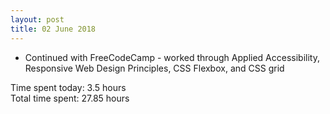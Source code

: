 ```yaml
---
layout: post
title: 02 June 2018
---
```


* Continued with FreeCodeCamp - worked through Applied Accessibility, Responsive Web Design Principles, CSS Flexbox, and CSS grid

Time spent today: 3.5 hours  
Total time spent: 27.85 hours  